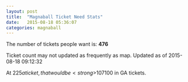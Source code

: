 ```yaml
---
layout: post
title:  "Magnaball Ticket Need Stats"
date:   2015-08-18 05:36:07
categories: magnaball
---
```


The number of tickets people want is: <strong>476</strong>

Ticket count may not updated as frequently as map. Updated as of 2015-08-18 09:12:32

At $225 a ticket, that would be <strong>$107100</strong> in GA tickets.